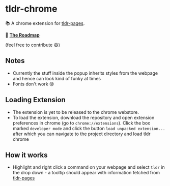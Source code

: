 # tldr-chrome
📚 A chrome extension for [tldr-pages](https://github.com/tldr-pages/tldr).

:construction: **[The Roadmap ](todo.md)**

(feel free to contribute :smile:)

## Notes

- Currently the stuff inside the popup inherits styles from the webpage and hence can look kind of funky at times
- Fonts don't work :cry:

## Loading Extension

- The extension is yet to be released to the chrome webstore.
- To load the extension, download the repository and open extension preferences in chrome (go to `chrome://extensions`). Click the box marked `developer mode` and click the button `load unpacked extension...` after which you can navigate to the project directory and load tldr chrome

## How it works
-  Highlight and right click a command on your webpage and select `tldr` in the drop down - a tooltip should appear with information fetched from [tldr-pages](https://github.com/tldr-pages/tldr)
